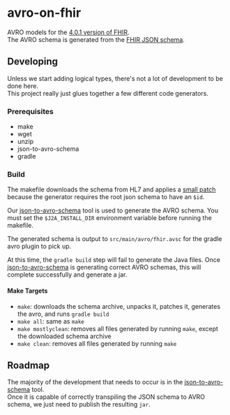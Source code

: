 # avro-on-fhir

AVRO models for the [4.0.1 version of FHIR][fhir-spec].  
The AVRO schema is generated from the [FHIR JSON schema][fhir-json-schema].

## Developing

Unless we start adding logical types, there's not a lot of development to be done here.  
This project really just glues together a few different code generators.

### Prerequisites

- make
- wget
- unzip
- json-to-avro-schema
- gradle

### Build

The makefile downloads the schema from HL7 and applies a [small patch](./fhir.schema.json.patch) 
because the generator requires the root json schema to have an `$id`.

Our [json-to-avro-schema][json-to-avro-schema] tool is used to generate the AVRO schema.
You must set the `$J2A_INSTALL_DIR` environment variable before running the makefile.

The generated schema is output to `src/main/avro/fhir.avsc` for the gradle avro plugin to pick up.

At this time, the `gradle build` step will fail to generate the Java files.
Once [json-to-avro-schema] is generating correct AVRO schemas, this will complete successfully and generate a jar.

#### Make Targets

- `make`: downloads the schema archive, unpacks it, patches it, generates the avro, and runs `gradle build`
- `make all`: same as `make`
- `make mostlyclean`: removes all files generated by running `make`, except the downloaded schema archive
- `make clean`: removes all files generated by running `make`

## Roadmap

The majority of the development that needs to occur is in the [json-to-avro-schema][json-to-avro-schema] tool.  
Once it is capable of correctly transpiling the JSON schema to AVRO schema, 
we just need to publish the resulting `jar`.

<!-- References -->
[fhir-spec]: http://hl7.org/fhir/index.html
[fhir-json-schema]: http://hl7.org/fhir/fhir.schema.json.zip
[json-to-avro-schema]: https://github.com/carreragroup/json-to-avro-schema